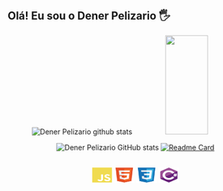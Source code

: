 ## Olá! Eu sou o Dener Pelizario 🖐️


<div align=center widht=100%>

<div align="center">  
  <img width="49%" height="195px" src="https://github-readme-stats.vercel.app/api?username=denervalspelizario&show_icons=true&count_private=true&hide_border=true&title_color=ff91a4&icon_color=ff91a4&text_color=c9d1d9&bg_color=0d1117" alt="Dener Pelizario github stats" /> 
  <img width="41%" height="195px" src="https://github-readme-stats.vercel.app/api/top-langs/?username=denervalspelizario&layout=compact&hide_border=true&title_color=ff91a4&text_color=ff91a4&bg_color=0d1117" />
</div>

![Dener Pelizario GitHub stats](https://github-readme-stats.vercel.app/api?username=denervalspelizario&show_icons=true&theme=shadow_blue)
[![Readme Card](https://github-readme-stats.vercel.app/api/pin/?username=anuraghazra&repo=github-readme-stats)](https://github.com/anuraghazra/github-readme-stats)


<div style="display: inline_block"><br>
  <img align="center" alt="Rafa-Js" height="30" width="40" src="https://raw.githubusercontent.com/devicons/devicon/master/icons/javascript/javascript-plain.svg">
  
  <img align="center" alt="Rafa-HTML" height="30" width="40" src="https://raw.githubusercontent.com/devicons/devicon/master/icons/html5/html5-original.svg">
  <img align="center" alt="Rafa-CSS" height="30" width="40" src="https://raw.githubusercontent.com/devicons/devicon/master/icons/css3/css3-original.svg">

  <img align="center" alt="Rafa-Csharp" height="30" width="40" src="https://raw.githubusercontent.com/devicons/devicon/master/icons/csharp/csharp-original.svg">
</div>
 



